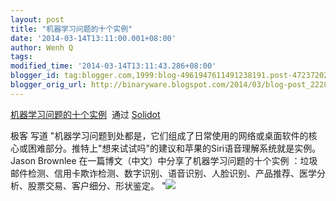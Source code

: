 ```yaml
---
layout: post
title: "机器学习问题的十个实例"
date: '2014-03-14T13:11:00.001+08:00'
author: Wenh Q
tags:
modified_time: '2014-03-14T13:11:43.286+08:00'
blogger_id: tag:blogger.com,1999:blog-4961947611491238191.post-4723720236430508411
blogger_orig_url: http://binaryware.blogspot.com/2014/03/blog-post_2228.html
---
```

[机器学习问题的十个实例](http://solidot.org.feedsportal.com/c/33236/f/556826/s/381e07f0/sc/28/l/0L0Ssolidot0Borg0Cstory0Dsid0F38696/story01.htm)  通过
[Solidot](http://www.solidot.org/)


极客 写道
"机器学习问题到处都是，它们组成了日常使用的网络或桌面软件的核心或困难部分。推特上"想来试试吗"的建议和苹果的Siri语音理解系统就是实例。Jason
Brownlee 在一篇博文（中文）中分享了机器学习问题的十个实例
：垃圾邮件检测、信用卡欺诈检测、数字识别、语音识别、人脸识别、产品推荐、医学分析、股票交易、客户细分、形状鉴定。
"![](https://images-blogger-opensocial.googleusercontent.com/gadgets/proxy?url=http%3A%2F%2Fsolidot.org.feedsportal.com%2Fc%2F33236%2Ff%2F556826%2Fs%2F381e07f0%2Fsc%2F28%2Fmf.gif&container=blogger&gadget=a&rewriteMime=image%2F*)

